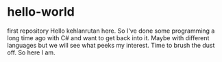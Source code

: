 # hello-world
first repository
Hello kehlanrutan here.  So I've done some programming a long time ago with C# and want to get back into it.  Maybe with different languages but we will see what peeks my interest.  Time to brush the dust off.  So here I am.  
